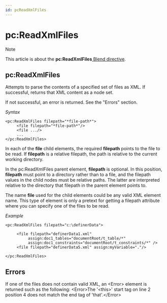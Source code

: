 ```yaml
---
id: pcReadXmlFiles
---
```


# pc:ReadXmlFiles



> [!NOTE]
> This article is about the **pc:ReadXmlFiles**[ Blend directive](/docs/Repositories/Blend%20directives).

## **pc:ReadXmlFiles**

Attempts to parse the contents of a specified set of files as XML. If successful, returns that XML content as a node set.

If not successful, an error is returned. See the "Errors" section.

*Syntax*

```
<pc:ReadXmlFiles filepath="*file-path*">
     <file filepath="*file-path*"/>
     <file .../>
     ...
</pc:ReadXmlFiles>
```

In each of the **file** child elements, the required **filepath** points to the file to be read. If **filepath** is a relative filepath, the path is relative to the current working directory.

In the pc:ReadXmlFiles parent element, **filepath** is optional. In this position, **filepath** must point to a directory rather than to a file, and the filepath values in the child nodes must be relative paths. The latter are interpreted relative to the directory that filepath in the parent element points to.

The name **file** used for the child elements could be any valid XML element name. This type of element is only a pretext for getting a filepath attribute where you can specify one of the files to be read.

*Example*

```language-xml
<pc:ReadXmlFiles filepath="c:\definerData">

     <file filepath="definerData1.xml"
          assign:doc1_tables="documentRoot/t_table/*"
          assign:doc1_constraints="documentRoot/t_constraints/*" />
     <file filepath="definerData5.xml" assign:myVariable="."/>

</pc:ReadXmlFiles>
```

## Errors

If one of the files does not contain valid XML, an \<Error> element is returned such as the following:
\<Error>The '\<this>' start tag on line 2 position 4 does not match the end tag of 'that'.\</Error>
